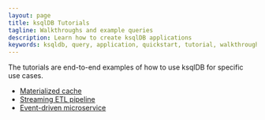 ```yaml
---
layout: page
title: ksqlDB Tutorials
tagline: Walkthroughs and example queries
description: Learn how to create ksqlDB applications 
keywords: ksqldb, query, application, quickstart, tutorial, walkthrough, how to
---
```


The tutorials are end-to-end examples of how to use ksqlDB for specific use cases.

- [Materialized cache](materialized.md)
- [Streaming ETL pipeline](etl.md)
- [Event-driven microservice](event-driven-microservice.md)
